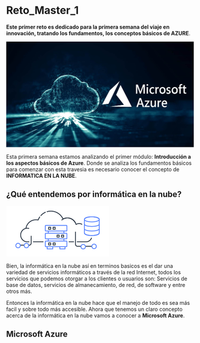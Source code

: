 # Reto_Master_1
**Este primer reto es dedicado para la primera semana del viaje en innovación, tratando los fundamentos, los conceptos básicos de AZURE**.

![Logo_azure](/imagenes/cloud-computing-azure-00.jpg)

Esta primera semana estamos analizando el primer módulo: **Introducción a los aspectos básicos de Azure**. Donde se analiza los fundamentos básicos
para comenzar con esta travesia es necesario conocer el concepto de **INFORMATICA EN LA NUBE**.

## ¿Qué entendemos por informática en la nube?

![Logo_azure](/imagenes/descarga.png)

Bien, la informática en la nube así en terminos basicos es el dar una variedad de servicios informáticos a través de la red Internet, todos los servicios 
que podemos otorgar a los clientes o usuarios son: Servicios de base de datos, servicios de almanecamiento, de red, de software y entre otros más.

Entonces la informática en la nube hace que el manejo de todo es sea más facil y sobre todo más accesible. Ahora que tenemos un claro concepto acerca de la informática
en la nube vamos a conocer a **Microsoft Azure**.


## Microsoft Azure





